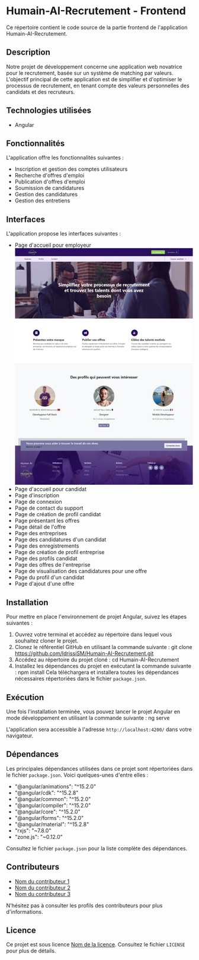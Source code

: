 # Humain-AI-Recrutement - Frontend

Ce répertoire contient le code source de la partie frontend de l'application Humain-AI-Recrutement.

## Description

Notre projet de développement concerne une application web novatrice pour le recrutement, basée sur un système de matching par valeurs. L'objectif principal de cette application est de simplifier et d'optimiser le processus de recrutement, en tenant compte des valeurs personnelles des candidats et des recruteurs.

## Technologies utilisées

- Angular

## Fonctionnalités

L'application offre les fonctionnalités suivantes :

- Inscription et gestion des comptes utilisateurs
- Recherche d'offres d'emploi
- Publication d'offres d'emploi
- Soumission de candidatures
- Gestion des candidatures
- Gestion des entretiens

## Interfaces

L'application propose les interfaces suivantes :

- Page d'accueil pour employeur
  ![Capture d'écran 1](src/captures/page__accueil_employeur.jpg)
- Page d'accueil pour candidat
- Page d'inscription
- Page de connexion
- Page de contact du support
- Page de création de profil candidat
- Page présentant les offres
- Page détail de l'offre
- Page des entreprises
- Page des candidatures d'un candidat
- Page des enregistrements
- Page de création de profil entreprise
- Page des profils candidat
- Page des offres de l'entreprise
- Page de visualisation des candidatures pour une offre
- Page du profil d'un candidat
- Page d'ajout d'une offre


## Installation

Pour mettre en place l'environnement de projet Angular, suivez les étapes suivantes :

1. Ouvrez votre terminal et accédez au répertoire dans lequel vous souhaitez cloner le projet.
2. Clonez le référentiel GitHub en utilisant la commande suivante :
git clone https://github.com/IdrissiSM/Humain-AI-Recrutement.git
3. Accédez au répertoire du projet cloné :
cd Humain-AI-Recrutement
4. Installez les dépendances du projet en exécutant la commande suivante :
npm install
Cela téléchargera et installera toutes les dépendances nécessaires répertoriées dans le fichier `package.json`.

## Exécution

Une fois l'installation terminée, vous pouvez lancer le projet Angular en mode développement en utilisant la commande suivante :
ng serve

L'application sera accessible à l'adresse `http://localhost:4200/` dans votre navigateur.

## Dépendances

Les principales dépendances utilisées dans ce projet sont répertoriées dans le fichier `package.json`. Voici quelques-unes d'entre elles :

- "@angular/animations": "^15.2.0"
- "@angular/cdk": "^15.2.8"
- "@angular/common": "^15.2.0"
- "@angular/compiler": "^15.2.0"
- "@angular/core": "^15.2.0"
- "@angular/forms": "^15.2.0"
- "@angular/material": "^15.2.8"
- "rxjs": "~7.8.0"
- "zone.js": "~0.12.0"

Consultez le fichier `package.json` pour la liste complète des dépendances.

## Contributeurs

- [Nom du contributeur 1](lien/vers/profil1)
- [Nom du contributeur 2](lien/vers/profil2)
- [Nom du contributeur 3](lien/vers/profil3)

N'hésitez pas à consulter les profils des contributeurs pour plus d'informations.

## Licence

Ce projet est sous licence [Nom de la licence](lien/vers/licence). Consultez le fichier `LICENSE` pour plus de détails.
